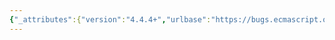 ```yaml
---
{"_attributes":{"version":"4.4.4+","urlbase":"https://bugs.ecmascript.org/","maintainer":"dherman@mozilla.com"},"bug":{"bug_id":1971,"creation_ts":"2013-09-29 04:49:00 -0700","short_desc":"12.13.4: \"yield\" should be allowed in Destructuring Assignment","delta_ts":"2013-10-29 09:46:48 -0700","product":"Draft for 6th Edition","component":"technical issue","version":"Rev 19: September 27, 2013 Draft","rep_platform":"All","op_sys":"All","bug_status":"RESOLVED","resolution":"FIXED","priority":"Normal","bug_severity":"normal","everconfirmed":true,"reporter":{"uid":"andrebargull","name":"André Bargull"},"assigned_to":{"uid":"allen","name":"Allen Wirfs-Brock"},"long_desc":[{"commentid":5645,"comment_count":0,"who":{"uid":"andrebargull","name":"André Bargull"},"bug_when":"2013-09-29 04:49:50 -0700","thetext":"`[yield] = [0]` should be allowed in non-strict mode. The AssignmentProperty production rule in 12.13.4 needs to updated to use \"IdentifierReference\" instead of \"Identifier\""},{"commentid":5927,"comment_count":1,"who":{"uid":"allen","name":"Allen Wirfs-Brock"},"bug_when":"2013-10-21 13:27:12 -0700","thetext":"fixed in rev20 editor's draft"},{"commentid":6162,"comment_count":2,"who":{"uid":"allen","name":"Allen Wirfs-Brock"},"bug_when":"2013-10-29 09:46:48 -0700","thetext":"fixed in rev20 draft, Oct. 28, 2013"}]}}
---
```

